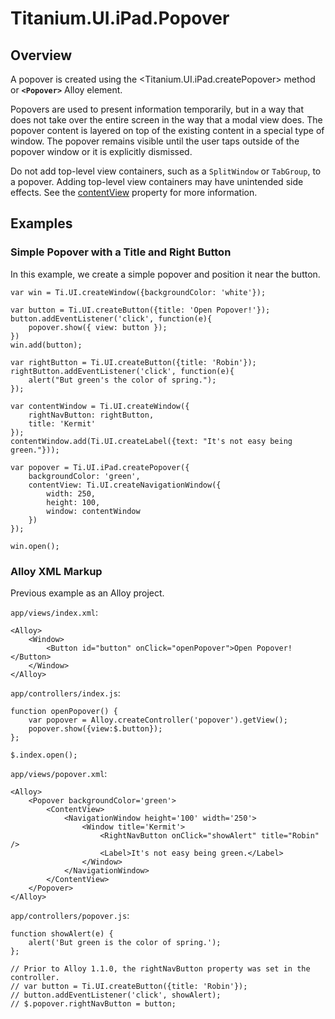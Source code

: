 # Titanium.UI.iPad.Popover

<TypeHeader/>

## Overview

A popover is created using the <Titanium.UI.iPad.createPopover> method or **`<Popover>`** Alloy element.

Popovers are used to present information temporarily, but in a way that does not take over
the entire screen in the way that a modal view does. The popover content is layered on top of
the existing content in a special type of window. The popover remains visible until the user
taps outside of the popover window or it is explicitly dismissed.

Do not add top-level view containers, such as a `SplitWindow` or `TabGroup`, to a popover.
Adding top-level view containers may have unintended side effects. See the [contentView](Titanium.UI.iPad.Popover.contentView)
property for more information.

## Examples

### Simple Popover with a Title and Right Button

In this example, we create a simple popover and position it near the button.

    var win = Ti.UI.createWindow({backgroundColor: 'white'});

    var button = Ti.UI.createButton({title: 'Open Popover!'});
    button.addEventListener('click', function(e){
        popover.show({ view: button });
    })
    win.add(button);

    var rightButton = Ti.UI.createButton({title: 'Robin'});
    rightButton.addEventListener('click', function(e){
        alert("But green's the color of spring.");
    });

    var contentWindow = Ti.UI.createWindow({
        rightNavButton: rightButton,
        title: 'Kermit'
    });
    contentWindow.add(Ti.UI.createLabel({text: "It's not easy being green."}));

    var popover = Ti.UI.iPad.createPopover({
        backgroundColor: 'green',
        contentView: Ti.UI.createNavigationWindow({
            width: 250,
            height: 100,
            window: contentWindow
        })
    });

    win.open();

### Alloy XML Markup

Previous example as an Alloy project.

`app/views/index.xml`:

    <Alloy>
        <Window>
            <Button id="button" onClick="openPopover">Open Popover!</Button>
        </Window>
    </Alloy>

`app/controllers/index.js`:

    function openPopover() {
        var popover = Alloy.createController('popover').getView();
        popover.show({view:$.button});
    };

    $.index.open();

`app/views/popover.xml`:

    <Alloy>
        <Popover backgroundColor='green'>
            <ContentView>
                <NavigationWindow height='100' width='250'>
                    <Window title='Kermit'>
                        <RightNavButton onClick="showAlert" title="Robin" />
                        <Label>It's not easy being green.</Label>
                    </Window>
                </NavigationWindow>
            </ContentView>
        </Popover>
    </Alloy>

`app/controllers/popover.js`:

    function showAlert(e) {
        alert('But green is the color of spring.');
    };

    // Prior to Alloy 1.1.0, the rightNavButton property was set in the controller.
    // var button = Ti.UI.createButton({title: 'Robin'});
    // button.addEventListener('click', showAlert);
    // $.popover.rightNavButton = button;

<ApiDocs/>
